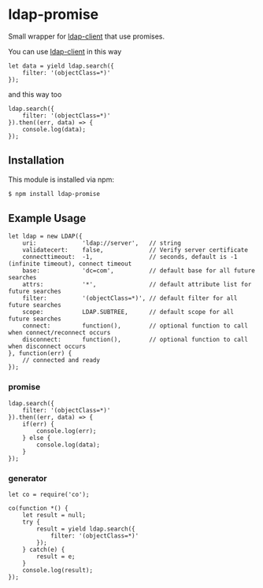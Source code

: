 # ldap-promise

Small wrapper for [ldap-client](https://www.npmjs.com/package/ldap-client) that use promises.

You can use [ldap-client](https://www.npmjs.com/package/ldap-client) in this way

```
let data = yield ldap.search({
	filter: '(objectClass=*)'
});
```

and this way too

```
ldap.search({
	filter: '(objectClass=*)'
}).then((err, data) => {
	console.log(data);
});
```



## Installation

This module is installed via npm:

``` bash
$ npm install ldap-promise
```

## Example Usage

```
let ldap = new LDAP({
    uri:             'ldap://server',   // string 
    validatecert:    false,             // Verify server certificate 
    connecttimeout:  -1,                // seconds, default is -1 (infinite timeout), connect timeout 
    base:            'dc=com',          // default base for all future searches 
    attrs:           '*',               // default attribute list for future searches 
    filter:          '(objectClass=*)', // default filter for all future searches 
    scope:           LDAP.SUBTREE,      // default scope for all future searches 
    connect:         function(),        // optional function to call when connect/reconnect occurs 
    disconnect:      function(),        // optional function to call when disconnect occurs         
}, function(err) {
    // connected and ready     
});

```

### promise 

```
ldap.search({
	filter: '(objectClass=*)'
}).then((err, data) => {
	if(err) {
		console.log(err);
	} else {
		console.log(data);
	}
});
```


### generator

```
let co = require('co');

co(function *() {
	let result = null;
	try {
		result = yield ldap.search({
			filter: '(objectClass=*)'
		});
	} catch(e) {
		result = e;
	}
	console.log(result);
});
```
